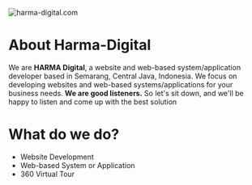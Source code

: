 
![harma-digital.com](https://harma-digital.com/logo_green.png)
# About Harma-Digital
We are **HARMA Digital**, a website and web-based system/application developer based in Semarang, Central Java, Indonesia. We focus on developing websites and web-based systems/applications for your business needs.
**We are good listeners.** So let's sit down, and we'll be happy to listen and come up with the best solution

# What do we do?

- Website Development
- Web-based System or Application
- 360 Virtual Tour
